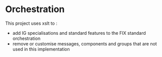 # Orchestration
This project uses xslt to :
* add IG specialisations and standard features to the FIX standard orchestration
* remove or customise messages, components and groups that are not used in this implementation
